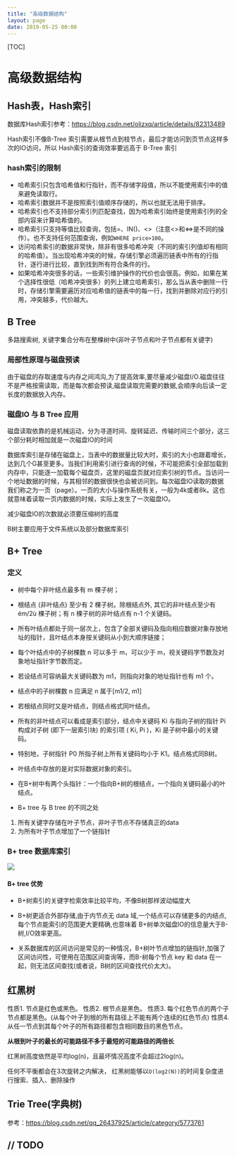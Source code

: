 ```yaml
---
title: "高级数据结构"
layout: page
date: 2019-05-25 00:00
---
```


[TOC]

# 高级数据结构

## Hash表，Hash索引

数据库Hash索引参考：https://blog.csdn.net/olizxq/article/details/82313489

Hash索引不像B-Tree 索引需要从根节点到枝节点，最后才能访问到页节点这样多次的IO访问，所以 Hash索引的查询效率要远高于 B-Tree 索引

### hash索引的限制

* 哈希索引只包含哈希值和行指针，而不存储字段值，所以不能使用索引中的值来避免读取行。
* 哈希索引数据并不是按照索引值顺序存储的，所以也就无法用于排序。
* 哈希索引也不支持部分索引列匹配查找，因为哈希索引始终是使用索引列的全部内容来计算哈希值的。
* 哈希索引只支持等值比较查询，包括=、IN()、<>（注意<>和<=>是不同的操作）。也不支持任何范围查询，例如`WHERE price>100`。
* 访问哈希索引的数据非常快，除非有很多哈希冲突（不同的索引列值却有相同的哈希值）。当出现哈希冲突的时候，存储引擎必须遍历链表中所有的行指针，逐行进行比较，直到找到所有符合条件的行。
* 如果哈希冲突很多的话，一些索引维护操作的代价也会很高。例如，如果在某个选择性很低（哈希冲突很多）的列上建立哈希索引，那么当从表中删除一行时，存储引擎需要遍历对应哈希值的链表中的每一行，找到并删除对应行的引用，冲突越多，代价越大。

## B Tree

多路搜索树, 关键字集合分布在整棵树中(非叶子节点和叶子节点都有关键字)

### 局部性原理与磁盘预读

由于磁盘的存取速度与内存之间鸿沟,为了提高效率,要尽量减少磁盘I/O.磁盘往往不是严格按需读取，而是每次都会预读,磁盘读取完需要的数据,会顺序向后读一定长度的数据放入内存。

### 磁盘IO 与 B Tree 应用

磁盘读取依靠的是机械运动，分为寻道时间、旋转延迟、传输时间三个部分，这三个部分耗时相加就是一次磁盘IO的时间

数据库索引是存储在磁盘上，当表中的数据量比较大时，索引的大小也跟着增长，达到几个G甚至更多。当我们利用索引进行查询的时候，不可能把索引全部加载到内存中，只能逐一加载每个磁盘页，这里的磁盘页就对应索引树的节点。当访问一个地址数据的时候，与其相邻的数据很快也会被访问到。每次磁盘IO读取的数据我们称之为一页（page）。一页的大小与操作系统有关，一般为4k或者8k。这也就意味着读取一页内数据的时候，实际上发生了一次磁盘IO。

减少磁盘IO的次数就必须要压缩树的高度

B树主要应用于文件系统以及部分数据库索引

## B+ Tree

### 定义

* 树中每个非叶结点最多有 m 棵子树；
* 根结点 (非叶结点) 至少有 2 棵子树。除根结点外, 其它的非叶结点至少有 ém/2ù 棵子树；有 n 棵子树的非叶结点有 n-1 个关键码。
* 所有叶结点都处于同一层次上，包含了全部关键码及指向相应数据对象存放地址的指针，且叶结点本身按关键码从小到大顺序链接；
* 每个叶结点中的子树棵数 n 可以多于 m，可以少于 m，视关键码字节数及对象地址指针字节数而定。
* 若设结点可容纳最大关键码数为 m1，则指向对象的地址指针也有 m1 个。
* 结点中的子树棵数 n 应满足 n 属于[m1/2, m1]
* 若根结点同时又是叶结点，则结点格式同叶结点。
* 所有的非叶结点可以看成是索引部分，结点中关键码 Ki 与指向子树的指针 Pi 构成对子树 (即下一层索引块) 的索引项 ( Ki, Pi )，Ki 是子树中最小的关键码。
* 特别地，子树指针 P0 所指子树上所有关键码均小于 K1。结点格式同B树。
* 叶结点中存放的是对实际数据对象的索引。
* 在B+树中有两个头指针：一个指向B+树的根结点，一个指向关键码最小的叶结点。

* B+ tree 与 B tree 的不同之处

1. 所有关键字存储在叶子节点，非叶子节点不存储真正的data
2. 为所有叶子节点增加了一个链指针

### B+ tree 数据库索引

![](https://raw.githubusercontent.com/doctording/sword_at_offer/master/content/java_data_structure/imgs/BAddTree.png)

#### B+ tree 优势

* B+树索引的关键字检索效率比较平均，不像B树那样波动幅度大

* B+树更适合外部存储,由于内节点无 data 域,一个结点可以存储更多的内结点,每个节点能索引的范围更大更精确,也意味着 B+树单次磁盘IO的信息量大于B-树,I/O效率更高。

* 关系数据库的区间访问是常见的一种情况，B+树叶节点增加的链指针,加强了区间访问性，可使用在范围区间查询等，而B-树每个节点 key 和 data 在一起，则无法区间查找(或者说，B树的区间查找代价太大)。

## 红黑树

性质1. 节点是红色或黑色。
性质2. 根节点是黑色。
性质3. 每个红色节点的两个子节点都是黑色。(从每个叶子到根的所有路径上不能有两个连续的红色节点)
性质4. 从任一节点到其每个叶子的所有路径都包含相同数目的黑色节点。

**从根到叶子的最长的可能路径不多于最短的可能路径的两倍长**

红黑树高度依然是平均log(n)，且最坏情况高度不会超过2log(n)。

任何不平衡都会在3次旋转之内解决， 红黑树能够以`O(log2(N))`的时间复杂度进行搜索、插入、删除操作

## Trie Tree(字典树)

参考：https://blog.csdn.net/qq_26437925/article/category/5773761

## // TODO
